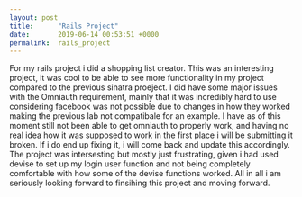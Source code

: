 ```yaml
---
layout: post
title:      "Rails Project"
date:       2019-06-14 00:53:51 +0000
permalink:  rails_project
---
```



For my rails project i did a shopping list creator. This was an interesting project, it was cool to be able to see more functionality in my project compared to the previous sinatra proeject. I did have some major issues with the Omniauth requirement, mainly that it was incredibly hard to use considering facebook was not possible due to changes in how they worked making the previous lab not compatibale for an example. I have as of this moment still not been able to get omniauth to properly work, and having no real idea how it was supposed to work in the first place i will be submitting it broken. If i do end up fixing it, i will come back and update this accordingly. The project was intersesting but mostly just frustrating, given i had used devise to set up my login user function and not being completely comfortable with how some of the devise functions worked. All in all i am seriously looking forward to finsihing this project and moving forward.
